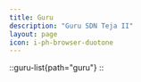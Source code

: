 ```yaml
---
title: Guru
description: "Guru SDN Teja II"
layout: page
icon: i-ph-browser-duotone
---
```

::guru-list{path="guru"}
::
